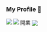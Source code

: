 ### My Profile 🐲


<a href="https://github.com/anuraghazra/github-readme-stats">
  <img align="left" src="https://github-readme-stats.vercel.app/api?username=rruryu&count_private=true&show_icons=true" />
</a>
<a href="https://github.com/anuraghazra/github-readme-stats">
    <img align="left" src="https://github-readme-stats.vercel.app/api/top-langs/?username=rruryu&layout=compact&hide=ASP,shaderlab,tex&langs_count=8" />
</a>
開業  
<img align="center" src="https://grass-graph.moshimo.works/images/rruryu.png" />
